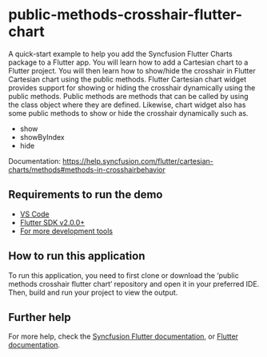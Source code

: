 # public-methods-crosshair-flutter-chart

A quick-start example to help you add the Syncfusion Flutter Charts package to a Flutter app. You will learn how to add a Cartesian chart to a Flutter project. You will then learn how to show/hide the crosshair in Flutter Cartesian chart using the public methods. Flutter Cartesian chart widget provides support for showing or hiding the crosshair dynamically using the public methods. Public methods are methods that can be called by using the class object where they are defined. Likewise, chart widget also has some public methods to show or hide the crosshair dynamically such as. 

* show
* showByIndex
* hide

Documentation: https://help.syncfusion.com/flutter/cartesian-charts/methods#methods-in-crosshairbehavior

## Requirements to run the demo
* [VS Code](https://code.visualstudio.com/download)
* [Flutter SDK v2.0.0+](https://flutter.dev/docs/development/tools/sdk/overview)
* [For more development tools](https://flutter.dev/docs/development/tools/devtools/overview)

## How to run this application
To run this application, you need to first clone or download the ‘public methods crosshair flutter chart’ repository and open it in your preferred IDE. Then, build and run your project to view the output.

## Further help
For more help, check the [Syncfusion Flutter documentation](https://help.syncfusion.com/flutter/introduction/overview), or
 [Flutter documentation](https://flutter.dev/docs/get-started/install).

